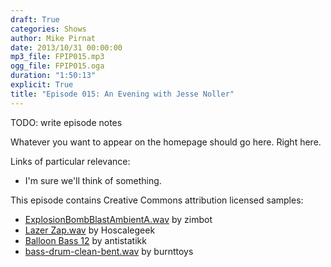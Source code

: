 ```yaml
---
draft: True
categories: Shows
author: Mike Pirnat
date: 2013/10/31 00:00:00
mp3_file: FPIP015.mp3
ogg_file: FPIP015.oga
duration: "1:50:13"
explicit: True
title: "Episode 015: An Evening with Jesse Noller"
---
```

TODO: write episode notes

<div class="excerpt" markdown="1">
Whatever you want to appear on the homepage should go here. Right here.
</div>

Links of particular relevance:

 * I'm sure we'll think of something.

This episode contains Creative Commons attribution licensed samples:

 * [ExplosionBombBlastAmbientA.wav][explosion] by zimbot
 * [Lazer Zap.wav][lazer] by Hoscalegeek
 * [Balloon Bass 12][balloon] by antistatikk
 * [bass-drum-clean-bent.wav][bassdrum] by burnttoys

[explosion]: http://www.freesound.org/people/zimbot/sounds/172379/
[lazer]: http://www.freesound.org/people/Hoscalegeek/sounds/136702/
[balloon]: http://www.freesound.org/people/antistatikk/sounds/161862/
[bassdrum]: http://www.freesound.org/people/burnttoys/sounds/9513/


